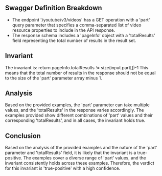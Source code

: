 ## Swagger Definition Breakdown
- The endpoint '/youtube/v3/videos' has a GET operation with a 'part' query parameter that specifies a comma-separated list of video resource properties to include in the API response.
- The response schema includes a 'pageInfo' object with a 'totalResults' field representing the total number of results in the result set.

## Invariant
The invariant is: return.pageInfo.totalResults != size(input.part[])-1
This means that the total number of results in the response should not be equal to the size of the 'part' parameter array minus 1.

## Analysis
Based on the provided examples, the 'part' parameter can take multiple values, and the 'totalResults' in the response varies accordingly. The examples provided show different combinations of 'part' values and their corresponding 'totalResults', and in all cases, the invariant holds true.

## Conclusion
Based on the analysis of the provided examples and the nature of the 'part' parameter and 'totalResults' field, it is likely that the invariant is a true-positive. The examples cover a diverse range of 'part' values, and the invariant consistently holds across these examples. Therefore, the verdict for this invariant is 'true-positive' with a high confidence.
